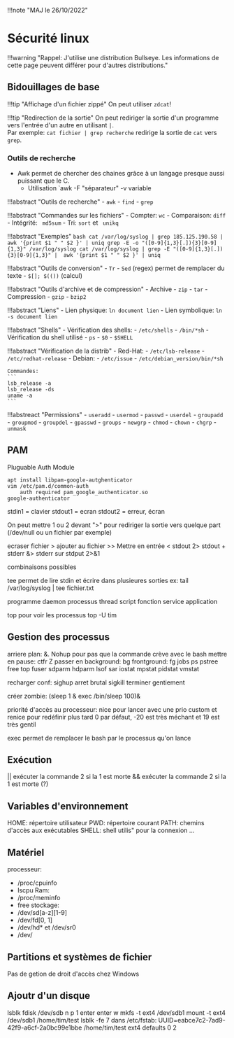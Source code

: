 !!!note "MAJ le 26/10/2022"

# Sécurité linux

!!!warning "Rappel: J'utilise une distribution Bullseye. Les informations de cette page peuvent différer pour d'autres distributions."

## Bidouillages de base


!!!tip "Affichage d'un fichier zippé"
    On peut utiliser `zdcat`!

!!!tip "Redirection de la sortie"
    On peut rediriger la sortie d'un programme vers l'entrée d'un autre en utilisant `|`.<br>
    Par exemple: `cat fichier | grep recherche` redirige la sortie de `cat` vers `grep`.

### Outils de recherche

 - Awk permet de chercher des chaines grâce à un langage presque aussi puissant que le C.
     - Utilisation `awk -F "séparateur" -v variable

!!!abstract "Outils de recherche"
     - `awk`
     - `find`
     - `grep`

!!!abstract "Commandes sur les fichiers"
     - Compter: `wc`
     - Comparaison: `diff`
     - Intégrité: ` md5sum`
     - Tri: `sort`  et ` unikq`

!!!abstract "Exemples"
    ```bash
    cat /var/log/syslog | grep 185.125.190.58 |  awk '{print $1 " " $2 }' | uniq
    grep -E -o "([0-9]{1,3}[.]){3}[0-9]{1,3}" /var/log/syslog
    cat /var/log/syslog | grep -E "([0-9]{1,3}[.]){3}[0-9]{1,3}" |  awk '{print $1 " " $2 }' | uniq
    ```

!!!abstract "Outils de conversion"
     - `Tr`
     - `Sed` (regex) permet de remplacer du texte
     - `$[]; $(())` (calcul)

!!!abstract "Outils d'archive et de compression"
     - Archive
         - `zip`
         - `tar`
     - Compression
         - `gzip`
         - `bzip2`

!!!abstract "Liens"
     - Lien physique: `ln document lien`
     - Lien symbolique: `ln -s document lien`

!!!abstract "Shells"
     - Vérification des shells:
         - `/etc/shells`
         - `/bin/*sh`
     - Vérification du shell utilisé
         - `ps`
         - `$0`
         - `$SHELL`

!!!abstract "Vérification de la distrib"
     - Red-Hat:
         - `/etc/lsb-release`
         - `/etc/redhat-release`
     - Debian:
         - `/etc/issue`
         - `/etc/debian_version/bin/*sh`

    Commandes:
    ```
    lsb_release -a
    lsb_release -ds
    uname -a
    ```

!!!abstreact "Permissions"
     - `useradd`
     - `usermod`
     - `passwd`
     - `userdel`
     - `groupadd`
     - `groupmod`
     - `groupdel`
     - `gpasswd`
     - `groups`
     - `newgrp`
     - `chmod`
     - `chown`
     - `chgrp`
     - `unmask`

## PAM

Pluguable Auth Module
```
apt install libpam-google-autghenticator
vim /etc/pam.d/common-auth
    auth required pam_google_authenticator.so
google-authenticator
```

stdin1 = clavier
stdout1 = ecran
stdout2 = erreur, écran

On peut mettre 1 ou 2 devant ">" pour rediriger la sortie vers quelque part (/dev/null ou un fichier par exemple)

ecraser fichier >
ajouter au fichier >>
Mettre en entrée <
stdout 2>
stdout + stderr &>
stderr sur stdput 2>&1

combinaisons possibles

tee permet de lire stdin et écrire dans plusieures sorties
ex: tail /var/log/syslog | tee fichier.txt

programme daemon processus thread script fonction service application

top pour voir les processus
top -U tim

## Gestion des processus

arriere plan: &. Nohup pour pas que la commande crève avec le bash
mettre en pause: ctfr Z
passer en background: bg
frontground: fg
jobs ps pstree free top
fuser sdparm hdparm lsof
sar iostat mpstat pidstat vmstat

recharger conf: sighup
arret brutal sigkill
terminer gentiement 

créer zombie: (sleep 1 & exec /bin/sleep 100)&

priorité d'accès au processeur: nice pour lancer avec une prio custom et renice pour redéfinir plus tard
0 par défaut, -20 est très méchant et 19 est très gentil

exec permet de remplacer le bash par le processus qu'on lance

## Exécution

|| exécuter la commande 2 si la 1 est morte 
&& exécuter la commande 2 si la 1 est morte 
(?)

## Variables d'environnement

HOME: répertoire utilisateur
PWD: répertoire courant
PATH: chemins d'accès aux exécutables
SHELL: shell utilis" pour la connexion
...

## Matériel
processeur:
 - /proc/cpuinfo
 - lscpu
Ram:
 - /proc/meminfo
 - free
stockage:
 - /dev/sd[a-z][1-9]
 - /dev/fd[0, 1]
 - /dev/hd* et /dev/sr0
 - /dev/

## Partitions et systèmes de fichier

Pas de getion de droit d'accès chez Windows

## Ajoutr d'un disque

lsblk
fdisk /dev/sdb
n
p
1
enter enter
w
mkfs -t ext4 /dev/sdb1
mount -t ext4 /dev/sdb1 /home/tim/test
lsblk -fe 7
dans /etc/fstab: UUID=eabce7c2-7ad9-42f9-a6cf-2a0bc99e1bbe /home/tim/test ext4 defaults 0 2
